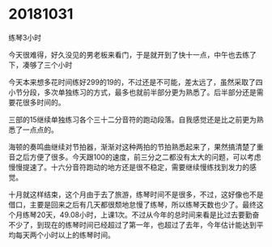 # 20181031

练琴3小时

今天很难得，好久没见的男老板来看门，于是就开到了快十一点，中午也去练了下，凑够了三个小时

今天本来想多花时间练好299的19的，不过还是不可能，差太远了，虽然采取了四小节分段，多次单独练习的方式，最多也就前半部分更为熟悉了。后半部分还是需要花很多时间的。

三部的15继续单独练习各个三十二分音符的跑动段落。自我感觉还是比之前更为熟悉了一点点的。

海顿的奏鸣曲继续对节拍器，渐渐对这种两拍的节拍熟悉起来了，果然搞清楚了重音之后方便了很多。今天跟100的速度，前三分之二都没有太大的问题，可以考虑慢慢提速了。十六分音符跑动的地方还是很不稳定，需要继续慢练找到发力的感觉。

十月就这样结束，这个月由于去了旅游，练琴时间不是很多，不过，这好像也不是借口，主要是回来之后有几天都很颓地怠慢了练琴，所以练琴天数也少了。最终这个月练琴20天，49.08小时，上课1次。不过从今年的总时间来看是比过去要勤奋不少了，到现在的练琴时间已经超过了第一年，也超过了去年，今年估计能达到平均每天两个小时以上的练琴时间。
